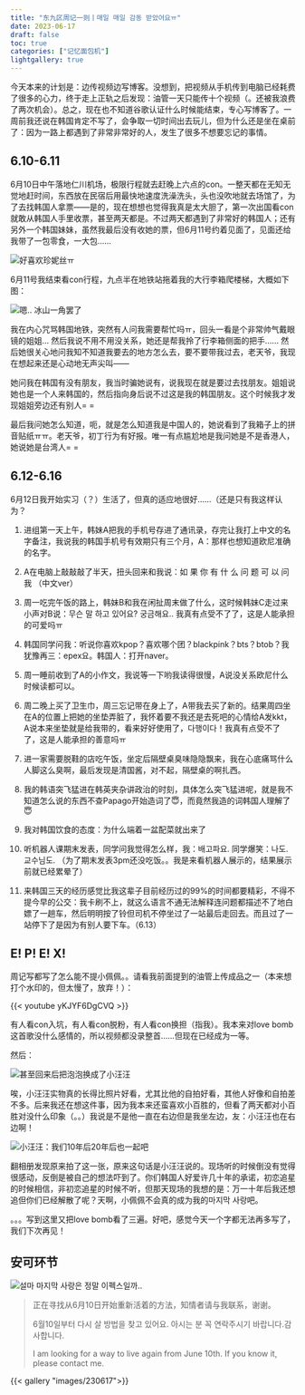 ```yaml
---
title: "东九区周记一则丨매일 매일 감동 받았어요ㅠ"
date: 2023-06-17
draft: false
toc: true
categories: ["记忆面包机"]
lightgallery: true
---
```


今天本来的计划是：边传视频边写博客。没想到，把视频从手机传到电脑已经耗费了很多的心力，终于走上正轨之后发现：油管一天只能传十个视频（。还被我浪费了两次机会）。总之，现在也不知道谷歌认证什么时候能结束，专心写博客了。一周前我还说在韩国肯定不写了，会争取一切时间出去玩儿，但为什么还是坐在桌前了：因为一路上都遇到了非常非常好的人，发生了很多不想要忘记的事情。

## 6.10-6.11

6月10日中午落地仁川机场，极限行程就去赶晚上六点的con。一整天都在无知无觉地赶时间，东西放在民宿后用最快地速度洗澡洗头，头也没吹地就去场馆了，为了去找韩国人拿票——是的，现在想想也觉得我真是太大胆了，第一次出国看con就敢从韩国人手里收票，甚至两天都是。不过两天都遇到了非常好的韩国人；还有另外一个韩国妹妹，虽然我最后没有收她的票，但6月11号约着见面了，见面还给我带了一包零食，一大包……

![好喜欢珍妮丝ㅠ](images/0611snack.JPG " ")

6月11号我结束看con行程，九点半在地铁站拖着我的大行李箱爬楼梯，大概如下图：

![嗯.. 冰山一角罢了](images/0611.PNG " ")

我在内心咒骂韩国地铁，突然有人问我需要帮忙吗ㅠ，回头一看是个非常帅气戴眼镜的姐姐… 然后我说不用不用没关系，她还是帮我拎了行李箱侧面的把手…… 然后她很关心地问我知不知道我要去的地方怎么去，要不要带我过去，老天爷，我现在想起来还是心动地无声尖叫——

她问我在韩国有没有朋友，我当时骗她说有，说我现在就是要过去找朋友。姐姐说她也是一个人来韩国的，然后指向身后说不过这是我的韩国朋友。这个时候我才发现姐姐旁边还有别人= =

最后我问她怎么知道，呃，就是怎么知道我是中国人的，她说看到了我箱子上的拼音贴纸ㅠㅠ。老天爷，初丁行为有好报。唯一有点尴尬地是我问她是不是香港人，她说她是台湾人= =

## 6.12-6.16

6月12日我开始实习（？）生活了，但真的适应地很好……（还是只有我这样认为？

1. 进组第一天上午，韩妹A把我的手机号存进了通讯录，存完让我打上中文的名字备注，我说我的韩国手机号有效期只有三个月，A：那样也想知道欧尼准确的名字。

2. A在电脑上敲敲敲了半天，扭头回来和我说：如 果 你 有 什 么 问 题 可 以 问 我 （中文ver）

3. 周一吃完午饭的路上，韩妹B和我在闲扯周末做了什么，这时候韩妹C走过来小声对B说：무슨 말 하고 있어요? 궁금해요.. 我真有点受不了了，这是人能承担的可爱吗ㅠ

4. 韩国同学问我：听说你喜欢kpop？喜欢哪个团？blackpink？bts？btob？我犹豫再三：epex요。韩国人：打开naver。

5. 周一睡前收到了A的小作文，我说等一下哟我读得很慢，A说没关系欧尼什么时候读都可以。

6. 周二晚上买了卫生巾，周三忘记带在身上了，A带我去买了新的。结果周四坐在A的位置上把她的坐垫弄脏了，我怀着要不我还是去死吧的心情给A发kkt，A说本来坐垫就是给我带的，看来好好使用了，다행이다！我真有点受不了了，这是人能承担的善意吗ㅠ

7. 进一家需要脱鞋的店吃午饭，坐定后隔壁桌臭味隐隐飘来，我在心底痛骂什么人脚这么臭啊，最后发现是清国酱，对不起，隔壁桌的啊扎西。

8. 我的韩语突飞猛进在韩英夹杂讲政治的时刻，具体怎么突飞猛进呢，就是我不知道怎么说的东西不查Papago开始造词了😇，而竟然我造的词韩国人理解了😇

9. 我对韩国饮食的态度：为什么端着一盆配菜就出来了

10. 听机器人课期末发表，同学问我觉得怎么样，我：배고파요. 同学爆笑：나도. 교수님도. （为了期末发表3pm还没吃饭。。我是来看机器人展示的，结果展示前就已经累晕了）

11. 来韩国三天的经历感觉比我这辈子目前经历过的99%的时间都要精彩，不得不提今早的公交：我卡刷不上，就这么语言不通无法解释连问题都描述不了地白嫖了一趟车，然后明明按了铃但司机不停坐过了一站最后走回去。而且过了一站停下了是因为有别人要下车。（6.13）

## E! P! E! X!

周记写都写了怎么能不提小佩佩。。请看我前面提到的油管上传成品之一（本来想打个水印的，但太慢了，放弃！）：

{{< youtube yKJYF6DgCVQ >}}

有人看con入坑，有人看con脱粉，有人看con换担（指我）。我本来对love bomb这首歌没什么感情的，所以视频都没录整首……但现在已经成为一等。

然后：

![甚至回来后把泡泡换成了小汪汪](images/yw1.png " ")

唉，小汪汪实物真的长得比照片好看，尤其比他的自拍好看，其他人好像和自拍差不多。后来我还在想这件事，因为我本来还蛮喜欢小百胜的，但看了两天都对小百胜对没什么印象（。。）我说是不是他一直在右边但是我坐左边，友：小汪汪也在右边啊！

![小汪汪：我们10年后20年后也一起吧](images/letter.JPG " ")

翻相册发现原来拍了这一张，原来这句话是小汪汪说的。现场听的时候倒没有觉得很感动，反倒是被自己的想法吓到了。你们韩国人好爱许几十年的承诺，初恋追星的时候相信，非初恋追星的时候不听，但那天现场的我想的是：万一十年后我还想追但你们已经解散了呢？天啊，小佩佩不会真的成为我的마지막 사랑吧。

。。。写到这里又把love bomb看了三遍。好吧，感觉今天一个字都无法再多写了，我们下次再见！

## 安可环节

![설마 마지막 사랑은 정말 이펙스일까..](images/fancon.jpg " ")

> 正在寻找从6月10日开始重新活着的方法，知情者请与我联系，谢谢。
> 
> 6월10일부터 다시 살 방법을 찾고 있어요. 아시는 분 꼭 연락주시기 바랍니다.감사합니다.
>
> I am looking for a way to live again from June 10th. If you know it, please contact me.

{{< gallery "images/230617">}}